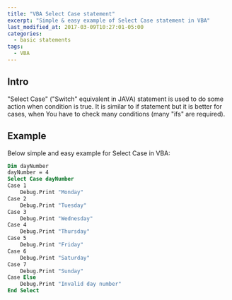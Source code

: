 ```yaml
---
title: "VBA Select Case statement"
excerpt: "Simple & easy example of Select Case statement in VBA"
last_modified_at: 2017-03-09T10:27:01-05:00
categories:
  - basic statements
tags: 
  - VBA
---
```


<!-- short intrduction -->
## Intro

"Select Case" ("Switch" equivalent in JAVA) statement is used to do some action when condition is true. It is similar to if statement but it is better for cases, when You have to check many conditions (many "ifs" are required).


## Example

Below simple and easy example for Select Case in VBA:
```vb
Dim dayNumber 
dayNumber = 4    
Select Case dayNumber    
Case 1     
    Debug.Print "Monday" 
Case 2    
    Debug.Print "Tuesday" 
Case 3   
    Debug.Print "Wednesday" 
Case 4     
    Debug.Print "Thursday" 
Case 5    
    Debug.Print "Friday" 
Case 6    
    Debug.Print "Saturday" 
Case 7    
    Debug.Print "Sunday" 
Case Else    
    Debug.Print "Invalid day number" 
End Select
```
